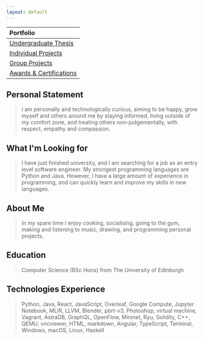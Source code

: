 ```yaml
---
layout: default
---
```


<!-- [Link to another page](./another-page.html). -->


| Portfolio                                                   |
|:------------------------------------------------------------|
| [Undergraduate Thesis](./undergraduate-thesis.html)         |
| [Individual Projects](./individual-projects.html)           | 
| [Group Projects](./group-projects.html)                     | 
| [Awards & Certifications](./awards-and-certifications.md)   |


## Personal Statement

> I am personally and technologically curious, aiming to be happy, grow myself and
others around me by staying informed, living outside of my comfort zone, and treating
others non-judgementally, with respect, empathy and compassion.

## What I'm Looking for

> I have just finished university, and I am searching for a job as an entry level software engineer. My strongest programming languages are Python and Java. However, I have a large amount of experience in programming, and can quickly learn and improve my skills in new languages.

## About Me

> In my spare time I enjoy cooking, socialising, going to the gym, making and listening to music, drawing, and programming personal projects.

## Education

> Computer Science (BSc Hons) from The University of Edinburgh

## Technologies Experience

> Python, Java, React, JavaScript, Overleaf, Google Compute, Jupyter Notebook, MLIR, LLVM, Blender, pbrt-v3, Photoshop, virtual machine, Vagrant, AstraDB, GraphQL, OpenFlow, Mininet, Ryu, Solidity, C++, QEMU, vncviewer, HTML, markdown, Angular, TypeScript, Terminal, Windows, macOS, Linux, Haskell 

